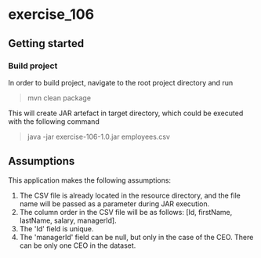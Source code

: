 # exercise_106

## Getting started

### Build project

In order to build project, navigate to the root project directory and run
> mvn clean package

This will create JAR artefact in target directory, which could be executed with the following command
> java -jar exercise-106-1.0.jar employees.csv


## Assumptions

This application makes the following assumptions:

1. The CSV file is already located in the resource directory, and the file name will be passed as a parameter during JAR execution.
2. The column order in the CSV file will be as follows: [Id, firstName, lastName, salary, managerId].
3. The 'Id' field is unique.
4. The 'managerId' field can be null, but only in the case of the CEO. There can be only one CEO in the dataset.
